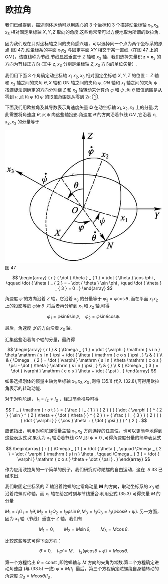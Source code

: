 # 欧拉角

我们已经提到，描述刚体运动可以用质心的 3 个坐标和 3 个描述动坐标轴 $x _ { 1 } , x _ { 2 } , x _ { 3 }$ 相对固定坐标轴 $X , Y , Z$ 取向的角度.这些角常常可以方便地取为所谓的欧拉角.

因为我们现在只对坐标轴之间的夹角感兴趣，可以选择同一个点为两个坐标系的原点 (图 47).动坐标系的平面 $x _ { 1 } x _ { 2 }$ 与固定平面 $X Y$ 相交于某一直线（在图 47 上的 $O N$ )，该直线称为节线.节线显然垂直于 $Z$ 轴和 $x _ { 3 }$ 轴，我们选择矢量积 ${ \pmb z } \times { \pmb x } _ { 3 }$ 的方向为节线正方向 (其中 $z , x _ { 3 }$ 分别是坐标轴 $Z , x _ { 3 }$ 方向的单位矢量）.

我们用下面 3 个角确定动坐标轴 $x _ { 1 }$ $x _ { 2 } , x _ { 3 }$ 相对固定坐标轴 $X , Y , Z$ 的位置： $Z$ 轴和 $x _ { 3 }$ 轴之间的夹角 $\theta , X$ 轴和 ON 轴之间的夹角 $\varphi , O N$ 轴和 $x _ { 1 }$ 轴之间的夹角 $\psi$ .按螺旋法则确定的方向分别绕 $Z$ 和 $x _ { 3 }$ 轴转动来计算角 $\varphi$ 和 $\psi$ .角 $\theta$ 取值范围是从零到 $\pi$ ,而角 $\varphi$ 和 $\psi$ 的取值范围是从零到 $2 \pi$ ①.

下面我们用欧拉角及其导数表示角速度矢量 ${\pmb { \Omega }}$ 在动坐标轴 $x _ { 1 } , x _ { 2 } , x _ { 3 }$ 上的分量.为此需要将角速度 $\dot { \theta } , \dot { \varphi } , \dot { \psi }$ 向这些轴投影.角速度 $\dot { \theta }$ 的方向沿着节线 $O N$ ,它沿着 $x _ { 1 } , x _ { 2 } , x _ { 3 }$ 的分量等于

![](images/cce25877e358df97b9cb1ee55e791d295e498101831d4062d6ee0c2a7fbc8754.jpg)
图 47

$$
\begin{array} { r } { \dot { \theta } _ { 1 } = \dot { \theta } \cos \phi , \qquad \dot { \theta } _ { 2 } = - \dot { \theta } \sin \phi , \quad \dot { \theta } _ { 3 } = 0 . } \end{array}
$$

角速度 $\dot { \varphi }$ 的方向沿着 $Z$ 轴，它沿着 $x _ { 3 }$ 的分量等于 $\dot { \varphi } _ { 3 } = \dot { \varphi } \cos \theta$ ,而在平面 $x _ { 1 } x _ { 2 }$ 上的投影等於 $\dot { \varphi } \mathrm { s i n } \theta$ .将后者再分解到 $x _ { 1 }$ 和 $x _ { 2 }$ 轴,可得

$$
\dot { \varphi } _ { 1 } = \dot { \varphi } \mathrm { s i n } \theta \mathrm { s i n } \psi , \quad \dot { \varphi } _ { 2 } = \dot { \varphi } \mathrm { s i n } \theta \mathrm { c o s } \psi .
$$

最后，角速度 $\dot { \psi }$ 的方向沿着 $x _ { 3 }$ 轴.

汇集这些沿着每个轴的分量，最终得

$$
\begin{array} { r l } & { \Omega _ { 1 } = \dot { \varphi } \mathrm { s i n } \theta \mathrm { s i n } \psi + \dot { \theta } \mathrm { c o s } \psi , } \\ & { } \\ & { \Omega _ { 2 } = \dot { \varphi } \mathrm { s i n } \theta \mathrm { c o s } \psi - \dot { \theta } \mathrm { s i n } \psi , } \\ & { } \\ & { \Omega _ { 3 } = \dot { \varphi } \mathrm { c o s } \theta + \dot { \psi } . } \end{array}
$$

如果选择刚体的惯量主轴为坐标轴 $x _ { 1 } , x _ { 2 } , x _ { 3 }$ ,则将 (35.1) 代入 (32.8),可得用欧拉角表示的转动动能.

对于对称陀螺， $I _ { 1 } = I _ { 2 } { \neq } I _ { 3 }$ ，经过简单推导可得

$$
T _ { \mathrm { r o t } } = { \frac { I _ { 1 } } { 2 } } ( { \dot { \varphi } } ^ { 2 } { \sin } ^ { 2 } \theta + { \dot { \theta } } ^ { 2 } ) + { \frac { I _ { 3 } } { 2 } } ( { \dot { \varphi } } { \cos } \theta + { \dot { \psi } } ) ^ { 2 } .
$$

应该指出，利用对称陀螺惯量主轴 $x _ { 1 } , x _ { 2 }$ 方向选择的任意性，也可以更简单地得到这些表达式.如果认为 $x _ { 1 }$ 轴沿着节线 $O N$ ,即 $\psi = 0$ ,可得角速度分量的简单表达式

$$
\begin{array} { r } { \Omega _ { 1 } = \dot { \theta } , \qquad \Omega _ { 2 } = \dot { \varphi } \mathrm { s i n } \theta , \qquad \Omega _ { 3 } = \dot { \varphi } \mathrm { c o s } \theta + \dot { \psi } . } \end{array}
$$

作为应用欧拉角的一个简单的例子，我们研究对称陀螺的自由运动，这在 $\ S \ 3 3$ 已经求出.

我们取固定坐标系的 $Z$ 轴沿着陀螺的定常角动量 $\pmb { M }$ 的方向，取动坐标系的 $x _ { 3 }$ 轴沿着陀螺对称轴，而 $x _ { 1 }$ 轴在给定时刻与节线重合.利用公式 (35.3) 可得矢量 $M$ 的分量

$M _ { 1 } = I _ { 1 } \Omega _ { 1 } = I _ { 1 } { \dot { \theta } } , M _ { 2 } = I _ { 2 } \Omega _ { 2 } = I _ { 2 } { \dot { \varphi } } { \sin } \theta , M _ { 3 } = I _ { 3 } \Omega _ { 3 } = I _ { 3 } ( \dot { \varphi } \mathrm { c o s } \theta + \dot { \psi } ) .$ 另一方面，因为 $x _ { 1 }$ 轴（节线）垂直于 $Z$ 轴，我们有

$$
M _ { 1 } = 0 , \qquad M _ { 2 } = M \sin \theta , \qquad M _ { 3 } = M \cos \theta .
$$

比较这些等式可得下面方程：

$$
\dot { \theta } = 0 , \quad I _ { 1 } \dot { \varphi } = M , \quad I _ { 3 } ( \dot { \varphi } \mathrm { c o s } \theta + \dot { \phi } ) = M \mathrm { c o s } \theta .
$$

第一个方程给出 $\theta = \mathrm { c o n s t }$ ,即陀螺轴与 $M$ 方向的夹角为常数.第二个方程确定进动角速度 (与 (33.5) 一致) $\dot { \varphi } = M / I _ { 1 }$ .最后，第三个方程确定陀螺绕自身轴转动的角速度 $\Omega _ { 3 } = M \mathrm { c o s } \theta / I _ { 3 }$ .
